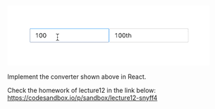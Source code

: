 ![demo](./hw4.gif)

Implement the converter shown above in React.

Check the homework of lecture12 in the link below:
https://codesandbox.io/p/sandbox/lecture12-snyff4